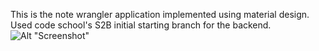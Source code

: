 This is the note wrangler application implemented using material design. Used code school's S2B initial starting branch for the backend.
![Alt "Screenshot"]("/s1.png")
